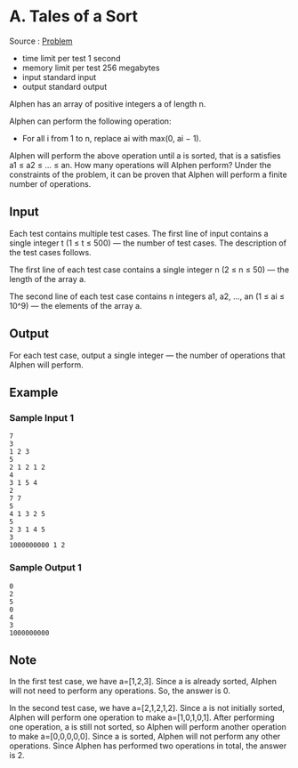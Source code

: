 # A. Tales of a Sort

Source : [Problem](https://codeforces.com/problemset/problem/1856/A)

- time limit per test 1 second
- memory limit per test 256 megabytes
- input standard input
- output standard output

Alphen has an array of positive integers a of length n.

Alphen can perform the following operation:

- For all i from 1 to n, replace ai with max(0, ai − 1).

Alphen will perform the above operation until a is sorted, that is a satisfies a1 ≤ a2 ≤ … ≤ an. How many operations will Alphen perform? Under the constraints of the problem, it can be proven that Alphen will perform a finite number of operations.

## Input

Each test contains multiple test cases. The first line of input contains a single integer t (1 ≤ t ≤ 500) — the number of test cases. The description of the test cases follows.

The first line of each test case contains a single integer n (2 ≤ n ≤ 50) — the length of the array a.

The second line of each test case contains n integers a1, a2, …, an (1 ≤ ai ≤ 10^9) — the elements of the array a.

## Output

For each test case, output a single integer — the number of operations that Alphen will perform.

## Example

### Sample Input 1

    7
    3
    1 2 3
    5
    2 1 2 1 2
    4
    3 1 5 4
    2
    7 7
    5
    4 1 3 2 5
    5
    2 3 1 4 5
    3
    1000000000 1 2

### Sample Output 1

    0
    2
    5
    0
    4
    3
    1000000000

## Note

In the first test case, we have a=[1,2,3]. Since a
is already sorted, Alphen will not need to perform any operations. So, the answer is 0.

In the second test case, we have a=[2,1,2,1,2]. Since a
is not initially sorted, Alphen will perform one operation to make a=[1,0,1,0,1]. After performing one operation, a is still not sorted, so Alphen will perform another operation to make a=[0,0,0,0,0]. Since a
is sorted, Alphen will not perform any other operations. Since Alphen has performed two operations in total, the answer is 2.
